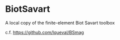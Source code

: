 # BiotSavart
A local copy of the finite-element Biot Savart toolbox

c.f. https://github.com/lqueval/BSmag 
